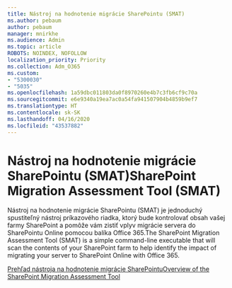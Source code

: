 ```yaml
---
title: Nástroj na hodnotenie migrácie SharePointu (SMAT)
ms.author: pebaum
author: pebaum
manager: mnirkhe
ms.audience: Admin
ms.topic: article
ROBOTS: NOINDEX, NOFOLLOW
localization_priority: Priority
ms.collection: Adm_O365
ms.custom:
- "5300030"
- "5035"
ms.openlocfilehash: 1a59dbc011803da0f8970260e4b7c3fb6cf9c70a
ms.sourcegitcommit: e6e9340a19ea7ac0a54fa941507904b4859b9ef7
ms.translationtype: HT
ms.contentlocale: sk-SK
ms.lasthandoff: 04/16/2020
ms.locfileid: "43537882"
---
```

# <a name="sharepoint-migration-assessment-tool-smat"></a><span data-ttu-id="b3bc0-102">Nástroj na hodnotenie migrácie SharePointu (SMAT)</span><span class="sxs-lookup"><span data-stu-id="b3bc0-102">SharePoint Migration Assessment Tool (SMAT)</span></span>

<span data-ttu-id="b3bc0-103">Nástroj na hodnotenie migrácie SharePointu (SMAT) je jednoduchý spustiteľný nástroj príkazového riadka, ktorý bude kontrolovať obsah vašej farmy SharePoint a pomôže vám zistiť vplyv migrácie servera do SharePointu Online pomocou balíka Office 365.</span><span class="sxs-lookup"><span data-stu-id="b3bc0-103">The SharePoint Migration Assessment Tool (SMAT) is a simple command-line executable that will scan the contents of your SharePoint farm to help identify the impact of migrating your server to SharePoint Online with Office 365.</span></span>

[<span data-ttu-id="b3bc0-104">Prehľad nástroja na hodnotenie migrácie SharePointu</span><span class="sxs-lookup"><span data-stu-id="b3bc0-104">Overview of the SharePoint Migration Assessment Tool</span></span>](https://docs.microsoft.com/sharepointmigration/overview-of-the-sharepoint-migration-assessment-tool)
